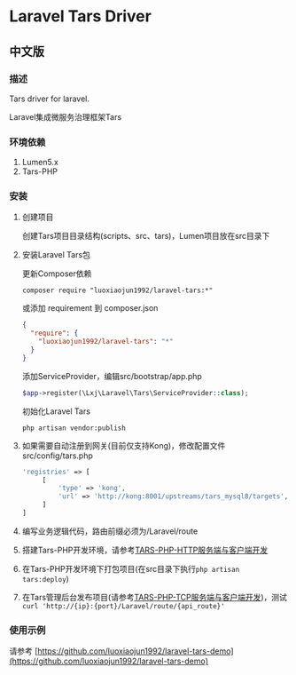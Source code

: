 # Laravel Tars Driver

## 中文版

### 描述
Tars driver for laravel.

Laravel集成微服务治理框架Tars

### 环境依赖
1. Lumen5.x
2. Tars-PHP

### 安装

1. 创建项目

   创建Tars项目目录结构(scripts、src、tars)，Lumen项目放在src目录下

2. 安装Laravel Tars包

   更新Composer依赖

   ```shell
   composer require "luoxiaojun1992/laravel-tars:*"
   ```

   或添加 requirement 到 composer.json

   ```json
   {
     "require": {
       "luoxiaojun1992/laravel-tars": "*"
     }
   }
   ```

   添加ServiceProvider，编辑src/bootstrap/app.php
   
   ```php
   $app->register(\Lxj\Laravel\Tars\ServiceProvider::class);
   ```
   
   初始化Laravel Tars
   
   ```
   php artisan vendor:publish
   ```
3. 如果需要自动注册到网关(目前仅支持Kong)，修改配置文件src/config/tars.php

   ```php
   'registries' => [
        [
            'type' => 'kong',
            'url' => 'http://kong:8001/upstreams/tars_mysql8/targets', //根据实际情况填写
        ]
   ]
   ```
   
4. 编写业务逻辑代码，路由前缀必须为/Laravel/route

5. 搭建Tars-PHP开发环境，请参考[TARS-PHP-HTTP服务端与客户端开发](https://tangramor.gitlab.io/tars-docker-guide/TARS-PHP-HTTP%E6%9C%8D%E5%8A%A1%E7%AB%AF%E4%B8%8E%E5%AE%A2%E6%88%B7%E7%AB%AF%E5%BC%80%E5%8F%91/)

6. 在Tars-PHP开发环境下打包项目(在src目录下执行```php artisan tars:deploy```)

7. 在Tars管理后台发布项目(请参考[TARS-PHP-TCP服务端与客户端开发](https://tangramor.gitlab.io/tars-docker-guide/TARS-PHP-TCP%E6%9C%8D%E5%8A%A1%E7%AB%AF%E4%B8%8E%E5%AE%A2%E6%88%B7%E7%AB%AF%E5%BC%80%E5%8F%91/))，测试```curl 'http://{ip}:{port}/Laravel/route/{api_route}'```

### 使用示例
请参考 [https://github.com/luoxiaojun1992/laravel-tars-demo](https://github.com/luoxiaojun1992/laravel-tars-demo)
